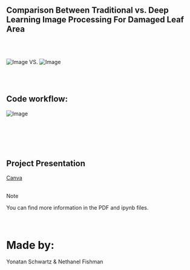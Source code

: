 
<br />

## Comparison Between Traditional vs. Deep Learning Image Processing For Damaged Leaf Area

<br />
<br />

![Image](https://github.com/user-attachments/assets/6c393c45-1564-4030-8bd0-13d7f00ee121)   VS.   ![Image](https://github.com/user-attachments/assets/3a6c8092-8048-40d4-bf2b-2518aadc9c82)   

<br />
<br />

## Code workflow:
![Image](https://github.com/user-attachments/assets/b1d68654-64e0-4e97-98f7-0e7c80284db4)

<br />
<br />
<br />
<br />

## Project Presentation
[Canva](https://www.canva.com/design/DAGdkC5A5Zo/BSSLShF_M539pYvz_o0GOg/view?utm_content=DAGdkC5A5Zo&utm_campaign=designshare&utm_medium=link2&utm_source=uniquelinks&utlId=h6aa2444108)
<br />
<br />

> [!NOTE]
You can find more information in the PDF and ipynb files.
<br />
<br />
<br />
# Made by:
Yonatan Schwartz & Nethanel Fishman


